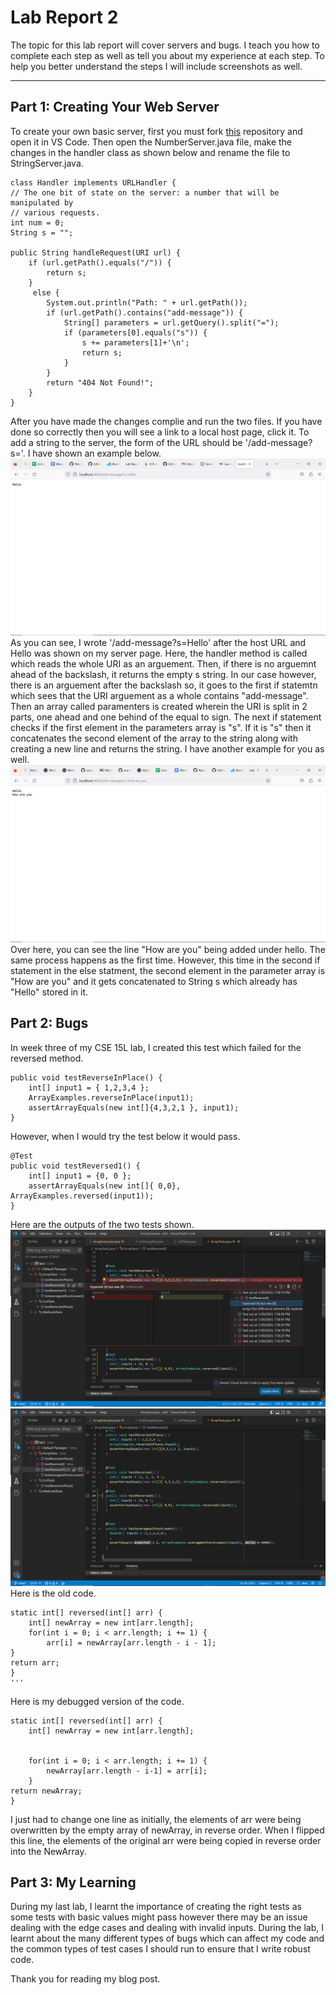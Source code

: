 # Lab Report 2
The topic for this lab report will cover servers and bugs. I teach you how to complete each step as well as tell you about my experience at each step. To help you better understand the steps I will include screenshots as well.
_____
## Part 1: Creating Your Web Server
To create your own basic server, first you must fork [this](https://github.com/ucsd-cse15l-f22/wavelet) repository and open it in VS Code. Then open the NumberServer.java file, make the changes in the handler class as shown below and rename the file to StringServer.java. 


    class Handler implements URLHandler {
    // The one bit of state on the server: a number that will be manipulated by
    // various requests.
    int num = 0;
    String s = "";

    public String handleRequest(URI url) {
        if (url.getPath().equals("/")) {
            return s;
        } 
         else {
            System.out.println("Path: " + url.getPath());
            if (url.getPath().contains("add-message")) {
                String[] parameters = url.getQuery().split("=");
                if (parameters[0].equals("s")) {
                    s += parameters[1]+'\n';
                    return s;
                }
            }
            return "404 Not Found!";
        }
    }


After you have made the changes complie and run the two files. If you have done so correctly then you will see a link to a local host page, click it. To add a string to the server, the form of the URL should be '/add-message?s='. I have shown an example below. ![Image](hello-server.png) 
As you can see, I wrote '/add-message?s=Hello' after the host URL and Hello was shown on my server page. Here, the handler method is called which reads the whole URI as an arguement. Then, if there is no arguemnt ahead of the backslash, it returns the empty s string. In our case however, there is an arguement after the backslash so, it goes to the first if statemtn which sees that the URI arguement as a whole contains "add-message". Then an array called paramenters is created wherein the URI is split in  2 parts, one ahead and one behind of the equal to sign. The next if statement checks if the first element in the parameters array is "s". If it is "s" then it concatenates the second element of the array to the string along with creating a new line and returns the string. I have another example for you as well. ![Image](howareyou.png)
Over here, you can see the line "How are you" being added under hello. The same process happens as the first time. However, this time in the second if statement in the else statment, the second element in the parameter array is "How are you" and it gets concatenated to String s which already has "Hello" stored in it. 
## Part 2: Bugs
In week three of my CSE 15L lab, I created this test which failed for the reversed method. 



    public void testReverseInPlace() {
        int[] input1 = { 1,2,3,4 };
        ArrayExamples.reverseInPlace(input1);
        assertArrayEquals(new int[]{4,3,2,1 }, input1);
    }


However, when I would try the test below it would pass.



    @Test
    public void testReversed1() {
        int[] input1 = {0, 0 };
        assertArrayEquals(new int[]{ 0,0}, ArrayExamples.reversed(input1));
    }


Here are the outputs of the two tests shown.
![image](wrong.png)
![image](right.png)
Here is the old code.



    static int[] reversed(int[] arr) {
        int[] newArray = new int[arr.length];
        for(int i = 0; i < arr.length; i += 1) {
            arr[i] = newArray[arr.length - i - 1];
    }
    return arr;
    }
    '''
  
  Here is my debugged version of the code.
  
  
  
    static int[] reversed(int[] arr) {
        int[] newArray = new int[arr.length];
  
    
        for(int i = 0; i < arr.length; i += 1) {
            newArray[arr.length - i-1] = arr[i];
        }
    return newArray;
    }
  
 
  
  I just had to change one line as initially, the elements of arr were being overwritten by the empty array of newArray, in reverse order. When I flipped this line, the elements of the original arr were being copied in reverse order into the NewArray. 
## Part 3: My Learning
During my last lab, I learnt the importance of creating the right tests as some tests with basic values might pass however there may be an issue dealing with the edge cases and dealing with invalid inputs. During the lab, I learnt about the many different types of bugs which can affect my code and the common types of test cases I should run to ensure that I write robust code. 

Thank you for reading my blog post. 
  
